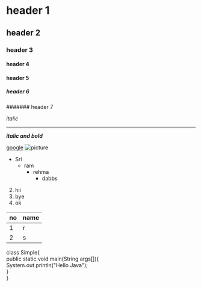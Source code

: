 # header 1
## header 2
### header 3
#### header 4
#### header 5
##### header 6
####### header 7

*italic*

** **

***italic and bold***

[google](www.youtube.com)
![picture](https://encrypted-tbn0.gstatic.com/images?q=tbn:ANd9GcTvlCADTl1AhnPj8VNMBA1S1DbvIAHeETk2Ww&usqp=CAU)
* Sri
  * ram
    * rehma
      * dabbs
      
 2. hii
  3. bye
   4. ok

no | name
-- | ----
1  | r
2  | s
 
 class Simple{  
    public static void main(String args[]){  
     System.out.println("Hello Java");  
    }  
}  

